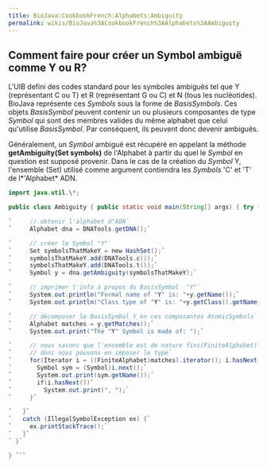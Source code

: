 ```yaml
---
title: BioJava:CookbookFrench:Alphabets:Ambiguity
permalink: wikis/BioJava%3ACookbookFrench%3AAlphabets%3AAmbiguity
---
```


Comment faire pour créer un Symbol ambiguë comme Y ou R?
--------------------------------------------------------

L'UIB defini des codes standard pour les symboles ambiguës tel que Y
(représentant C ou T) et R (représentant G ou C) et N (tous les
nucléotides). BioJava représente ces *Symbols* sous la forme de
*BasisSymbols*. Ces objets *BasisSymbol* peuvent contenir un ou
plusieurs composantes de type *Symbol* qui sont des membres valides du
même alphabet que celui qu'utilise *BasisSymbol*. Par conséquent, ils
peuvent donc devenir ambiguës.

Généralement, un *Symbol* ambiguë est récupéré en appelant la méthode
**getAmbiguity(Set symbols)** de l'Alphabet à partir du quel le *Symbol*
en question est supposé provenir. Dans le cas de la création du *Symbol*
Y, l'ensemble (Set) utilisé comme argument contiendra les *Symbols* 'C'
et 'T' de l*'Alphabet* ADN.

```java import org.biojava.bio.symbol.\*; import org.biojava.bio.seq.\*;
import java.util.\*;

public class Ambiguity { public static void main(String[] args) { try {

`     // obtenir l'alphabet d"ADN`  
`     Alphabet dna = DNATools.getDNA();`

`     // créer le Symbol "Y"`  
`     Set symbolsThatMakeY = new HashSet();`  
`     symbolsThatMakeY.add(DNATools.c());`  
`     symbolsThatMakeY.add(DNATools.t());`  
`     Symbol y = dna.getAmbiguity(symbolsThatMakeY);`

`     // imprimer l'info à propos du BasisSymbol  "Y"`  
`     System.out.println("Formal name of "Y" is: "+y.getName());`  
`     System.out.println("Class type of "Y" is: "+y.getClass().getName());`

`     // décomposer le BasisSymbol Y en ces composantes AtomicSymbols`  
`     Alphabet matches = y.getMatches();`  
`     System.out.print("The "Y" Symbol is made of: ");`

`     // nous savons que l'ensemble est de nature fini(FiniteAlphabet)`  
`     // donc nous pouvons en imposer le type`  
`     for(Iterator i = ((FiniteAlphabet)matches).iterator(); i.hasNext();){`  
`       Symbol sym = (Symbol)i.next();`  
`       System.out.print(sym.getName());`  
`       if(i.hasNext())`  
`         System.out.print(", ");`  
`     }`

`   }`  
`   catch (IllegalSymbolException ex) {`  
`     ex.printStackTrace();`  
`   }`  
` }`

} ```
